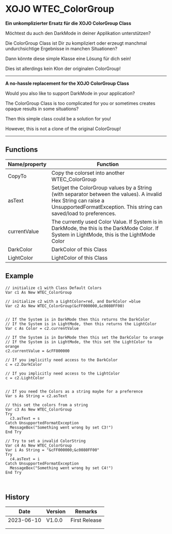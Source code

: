 # XOJO WTEC_ColorGroup

**Ein unkomplizierter Ersatz für die XOJO ColorGroup Class**

Möchtest du auch den DarkMode in deiner Applikation unterstützen?  

Die ColorGroup Class ist Dir zu kompliziert oder erzeugt manchmal undurchsichtige Ergebnisse in manchen Situationen?

Dann könnte diese simple Klasse eine Lösung für dich sein!

Dies ist allerdings kein Klon der originalen ColorGroup!

------

**A no-hassle replacement for the XOJO ColorGroup Class**

Would you also like to support DarkMode in your application?

The ColorGroup Class is too complicated for you or sometimes creates opaque results in some situations?

Then this simple class could be a solution for you!

However, this is not a clone of the original ColorGroup!

------

## Functions

| Name/property | Function                                                     |
| ------------- | ------------------------------------------------------------ |
| CopyTo        | Copy the colorset into another WTEC_ColorGroup               |
| asText        | Set/get the ColorGroup values by a String (with separator between the values). A invalid Hex String can raise a UnsupportedFormatException. This string can saved/load to preferences. |
| currentValue  | The currently used Color Value. If System is in DarkMode, the this is the DarkMode Color. If System in LightMode, this is the LightMode Color |
| DarkColor     | DarkColor of this Class                                      |
| LightColor    | LightColor of this Class                                     |

## Example

```
// initialize c1 with Class Default Colors
Var c1 As New WTEC_ColorGroup

// initialize c2 with a LightColor=red, and DarkColor =blue
Var c2 As New WTEC_ColorGroup(&cFF000000,&c0080FF00)


// If the System is in DarkMode then this returns the DarkColor
// If the System is in LightMode, then this returns the LightColor
Var c As Color = c2.currentValue

// If the System is in DarkMode then this set the DarkColor to orange
// If the System is in LightMode, the this set the LightColor to orange
c2.currentValue = &cFF800000

// If you implicitly need access to the DarkColor
c = c2.DarkColor

// If you implicitly need access to the LightColor
c = c2.LightColor


// If you need the Colors as a string maybe for a preference
Var s As String = c2.asText

// this set the colors from a string
Var c3 As New WTEC_ColorGroup
Try
  c3.asText = s
Catch UnsupportedFormatException
  MessageBox("Something went wrong by set C3!")
End Try

// Try to set a invalid ColorString 
Var c4 As New WTEC_ColorGroup
Var i As String = "&cFF000000;&c0080FF00"
Try
  c4.asText = i
Catch UnsupportedFormatException
  MessageBox("Something went wrong by set C4!")
End Try



```

## History

| Date       | Version | Remarks       |
| ---------- | ------- | ------------- |
| 2023-06-10 | V1.0.0  | First Release |
|            |         |               |
|            |         |               |

